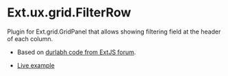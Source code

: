 Ext.ux.grid.FilterRow
=====================

Plugin for Ext.grid.GridPanel that allows showing filtering field at
the header of each column.

* Based on [durlabh code from ExtJS forum][1].

* [Live example][2]

[1]: http://www.extjs.net/forum/showthread.php?t=55730
[2]: http://triin.net/temp/filter-row/